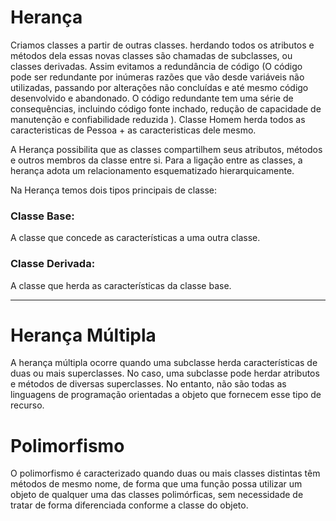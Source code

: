 # Herança 

Criamos classes a partir de outras classes. herdando todos os atributos e métodos dela essas novas classes são chamadas de subclasses, ou classes derivadas. Assim evitamos a redundância de código (O código pode ser redundante por inúmeras razões que vão desde variáveis não utilizadas, passando por alterações não concluídas e até mesmo código desenvolvido e abandonado. O código redundante tem uma série de consequências, incluindo código fonte inchado, redução de capacidade de manutenção e confiabilidade reduzida ). Classe Homem herda todos as caracteristicas de Pessoa + as caracteristicas dele mesmo.

A Herança possibilita que as classes compartilhem seus atributos, métodos e outros membros da classe entre si. Para a ligação entre as classes, a herança adota um relacionamento esquematizado hierarquicamente.

Na Herança temos dois tipos principais de classe:

### Classe Base: 
A classe que concede as características a uma outra classe.

### Classe Derivada: 
A classe que herda as características da classe base.

<hr>

# Herança Múltipla

A herança múltipla ocorre quando uma subclasse herda características de duas ou mais superclasses. No caso, uma subclasse pode herdar atributos e métodos de diversas superclasses. No entanto, não são todas as linguagens de programação orientadas a objeto que fornecem esse tipo de recurso. 


# Polimorfismo

O polimorfismo é caracterizado quando duas ou mais classes distintas têm métodos de mesmo nome, de forma que uma função possa utilizar um objeto de qualquer uma das classes polimórficas, sem necessidade de tratar de forma diferenciada conforme a classe do objeto.